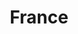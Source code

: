---
title: France
featured: false
private: false # do not show in list, only as feature
params:
  sort_order: desc

resources:

# Belfort
- src: A_IMG_2493.JPEG
  title: Belfort

- src: A_IMG_2495.JPEG
  title: Belfort

- src: A_IMG_2496.JPEG
  title: Belfort

- src: A_IMG_2497.JPEG
  title: Belfort

- src: A_IMG_2498.JPEG
  title: Belfort

- src: A_IMG_2506.JPEG
  title: Belfort

# Octeville-Sur-Mer
- src: B_IMG_2726.JPEG
  title: Octeville-Sur-Mer

- src: B_IMG_1164.JPEG
  title: Octeville-Sur-Mer

- src: B_IMG_2728.JPEG
  title: Octeville-Sur-Mer

- src: B_IMG_2731.JPEG
  title: Octeville-Sur-Mer

- src: B_IMG_2812.JPEG
  title: Octeville-Sur-Mer

- src: B_IMG_2846.JPEG
  title: Octeville-Sur-Mer

- src: B_IMG_2848.JPEG
  title: Octeville-Sur-Mer

- src: B_IMG_3061.JPEG
  title: Octeville-Sur-Mer

- src: B_IMG_3064.JPEG
  title: Octeville-Sur-Mer

- src: B_IMG_3082.JPEG
  title: Octeville-Sur-Mer

- src: B_IMG_3117.JPEG
  title: Octeville-Sur-Mer  

- src: B_IMG_3152.JPEG
  title: Octeville-Sur-Mer

# Le Havre
- src: C_IMG_2618_feature.JPEG
  title: Le Havre

- src: C_IMG_2666.JPEG
  title: |
    Le Havre: Catène de Containers - installation by Vincent Ganivet built in 2017 to celebrate the 500th anniversary of the city of Le Havre.. It’s 29m high and it’s made of 38 painted containers.

- src: C_IMG_2894.JPEG
  title: |
    Le Havre: Fireworks for the national day of France on the 14th of July.

- src: C_IMG_2879.JPEG
  title: |
    Le Havre: Fireworks for the national day of France on the 14th of July.

- src: C_IMG_2878.JPEG
  title: |
    Le Havre: Fireworks for the national day of France on the 14th of July.

- src: C_IMG_2675.JPEG
  title: |
    Le Havre: We arrived just in time to see the Olympic flame runners passing through Le Havre.

- src: C_IMG_2640.JPEG
  title: Le Havre

- src: C_IMG_2643.JPEG
  title: Le Havre

- src: C_IMG_2644.JPEG
  title: Le Havre

- src: C_IMG_2686.JPEG
  title: Le Havre

- src: C_IMG_2687.JPEG
  title: Le Havre

- src: C_IMG_2692.JPEG
  title: Le Havre

- src: C_IMG_2694.JPEG
  title: Le Havre

- src: C_ayourphoto.jpg
  title: |
    Le Havre: We tried our hand at impressionism in MuMa (Museum of Modern Art).

# Fécamp
- src: D_IMG_0736.JPEG
  title: Fécamp

- src: D_IMG_2736.JPEG
  title: Fécamp

- src: D_IMG_2737.JPEG
  title: Fécamp

- src: D_IMG_2745.JPEG
  title: Fécamp

- src: D_IMG_2746.JPEG
  title: Fécamp

- src: D_IMG_2770.JPEG
  title: Fécamp

- src: D_IMG_2777.JPEG
  title: Fécamp

- src: D_IMG_2779.JPEG
  title: Fécamp

- src: D_IMG_2789.JPEG
  title: Fécamp (Alabaster Coast)

- src: D_IMG_2799.JPEG
  title: |
    Fécamp (Alabaster Coast): Claude Monet created a series of paintings depicting the Normandy coast, and "Coast at Fécamp" was one of them.

- src: D_IMG_2801.JPEG
  title: Fécamp

- src: D_IMG_2802.JPEG
  title: Fécamp

- src: D_IMG_2805.JPEG
  title: |
    Fécamp: The Palais Bénédictine is the only distillery for the Bénédictine liqueur. It was built just to make the liqueur look more prestigious.

- src: D_IMG_2806.JPEG
  title: Fécamp

  # Saint-Aresse
- src: E_IMG_2916.JPEG
  title: Sainte-Adresse

- src: E_ZIMG_2917.JPEG
  title: |
    Sainte-Adresse: The town is located on a cliff that looks out over the sea, offering stunning and wide views of the horizon. This setting makes it feel like you’re at the edge of the world (or "Le Bout du Monde" in French).

- src: E_IMG_2919.JPEG
  title: Sainte-Adresse

- src: E_IMG_2921.JPEG
  title: Sainte-Adresse

- src: E_IMG_2922.JPEG
  title: Sainte-Adresse

- src: E_IMG_2938.JPEG
  title: |
    Sainte-Adresse: Fallen blockhouses that were part of the German Atlantic Wall built during World War II.

- src: E_IMG_2966.JPEG
  title: Sainte-Adresse

- src: E_IMG_2970.JPEG
  title: Sainte-Adresse

# Étretat
- src: F_IMG_2608.JPEG
  title: Étretat (Alabaster Coast)

- src: F_IMG_3176.JPEG
  title: |
    Étretat: Beautiful donkeys we met on our hike.

- src: F_IMG_3183.JPEG
  title: |
    Étretat (Alabaster Coast): The Manneporte Arch.

- src: F_IMG_3186.JPEG
  title: Étretat (Alabaster Coast)

- src: F_IMG_3187.JPEG
  title: |
    Étretat (Alabaster Coast): The Manneporte Arch.

- src: F_IMG_3188.JPEG
  title: Étretat (Alabaster Coast)

- src: F_IMG_3192.JPEG
  title: Étretat (Alabaster Coast)

# Rouen
- src: G_IMG_0904.JPEG
  title: Rouen

- src: G_IMG_3233.JPEG
  title: Rouen

- src: G_IMG_3237.JPEG
  title: Rouen

- src: G_IMG_3246.JPEG
  title: Rouen

- src: G_IMG_3248.JPEG
  title: |
    Rouen: Rouen Cathedral.

- src: G_IMG_3255.JPEG
  title: |
    Rouen: The Gros-Horloge (Great Clock), a 14th century astronomical clock.

- src: G_IMG_3260.JPEG
  title: Rouen

- src: G_IMG_3265.JPEG
  title: |
    Rouen: Rouen Cathedral (Cathédrale primatiale Notre-Dame de l'Assomption de Rouen) is famous for its three distinctive towers, each built in a different architectural style. In the XIX century it held the title of the tallest building in the world.

# Amiens
- src: H_IMG_3295.JPEG
  title: Amiens

- src: H_IMG_3300.JPEG
  title: |
    Amiens: Amiens Cathedral is the largest in France and has enough space to fit two cathedrals the size of Notre Dame in Paris.

- src: H_IMG_3301.JPEG
  title: |
    Amiens: The colorful district of Saint-Leu.

# Lille
- src: I_IMG_3307.JPEG
  title: |
    Lille: "The Tulips of Shangri-La" is a sculpture by Japanese artist Yayoi Kusama, known for her iconic polka-dot designs.

# Le Tréport
- src: J_IMG_3501.JPEG
  title: Le Tréport

- src: J_IMG_3504.JPEG
  title: Le Tréport

- src: J_IMG_3506.JPEG
  title: Le Tréport

- src: J_IMG_3510.JPEG
  title: Le Tréport

  # Le Crotoy
- src: K_IMG_3533.JPEG
  title: |
    Le Crotoy: Beautiful sea marshes full of wildlife.

- src: K_IMG_3536.JPEG
  title: Le Crotoy

- src: K_IMG_3542.JPEG
  title: Le Crotoy

- src: K_IMG_3552.JPEG
  title: Le Crotoy

- src: K_IMG_3553.JPEG
  title: Le Crotoy

- src: K_IMG_3557.JPEG
  title: |
    Le Crotoy: Beautiful sea marshes full of wild life.

- src: K_IMG_3683.JPEG
  title: |
    Fort-Mahon: Salicornia or so called pickleweed. Grows in salt marshes or on beaches, very tasty!

# Cayeux-sur-Mer
- src: L_IMG_3593.JPEG
  title: |
    Cayeux-sur-Mer: Sea kale (crambe maritima). It is related to cabbage family. It taste exactly like cabbage but salty.

- src: L_IMG_3603.JPEG
  title: Cayeux-sur-Mer

- src: L_IMG_3606.JPEG
  title: Cayeux-sur-Mer

- src: L_IMG_3609.JPEG
  title: Cayeux-sur-Mer

- src: L_IMG_3612.JPEG
  title: Cayeux-sur-Mer

- src: L_IMG_3638.JPEG
  title: |
    Cayeux-sur-Mer: Transient art...

- src: L_IMG_3659.JPEG
  title: |
    Cayeux-sur-Mer: Seaside snails <3.

- src: L_IMG_3652.JPEG
  title: |
    Cayeux-sur-Mer: Seaside snail <3.

# Saint-Jean-de-Luz
- src: M_IMG_3805.JPEG
  title: Saint-Jean-de-Luz

- src: M_IMG_3809.JPEG
  title: Saint-Jean-de-Luz

- src: M_IMG_3812.JPEG
  title: Saint-Jean-de-Luz

- src: M_IMG_3816.JPEG
  title: Saint-Jean-de-Luz

- src: M_IMG_3820.JPEG
  title: Saint-Jean-de-Luz

- src: M_IMG_3821.JPEG
  title: Saint-Jean-de-Luz

- src: M_IMG_3837.JPEG
  title: Saint-Jean-de-Luz

- src: M_IMG_3840.JPEG
  title: |
    Saint-Jean-de-Luz: The Fort of Socoa.

# Biarritz
- src: N_IMG_1081.JPEG
  title: |
    Biarritz: Grande Plage.

- src: N_IMG_3872.JPEG
  title: Biarritz

- src: N_IMG_3881.JPEG
  title: Biarritz

- src: N_IMG_3882.JPEG
  title: |
    Biarritz: A stone bridge connecting the Rocher du Basta islet to the mainland.

- src: N_IMG_3888.JPEG
  title: Biarritz

- src: N_IMG_3892.JPEG
  title: Biarritz

- src: N_IMG_3893.JPEG
  title: Biarritz

- src: N_IMG_3896.JPEG
  title: |
    Biarritz: Villa Belza (Black Villa in Basque language). A neo-medieval dramatic looking villa perched on the rocky coast. 

- src: N_IMG_3902.JPEG
  title: Biarritz

# Bayonne
- src: O_IMG_3917.JPEG
  title: Bayonne

- src: O_IMG_3919.JPEG
  title: Bayonne

- src: O_IMG_3921.JPEG
  title: Bayonne

- src: O_IMG_3924.JPEG
  title: Bayonne

- src: O_IMG_3925.JPEG
  title: Bayonne

# Chenonceau
- src: P_IMG_1148.JPEG
  title: |
    Chenonceaux: Chenonceau castle and gardens.

- src: P_IMG_4182.JPEG
  title: |
    Chenonceaux: Chenonceau castle and gardens.

- src: P_IMG_4189.JPEG
  title: |
    Chenonceaux: Chenonceau castle and gardens.

- src: P_IMG_4190.JPEG
  title: |
    Chenonceaux: Chenonceau castle and gardens.

- src: P_IMG_4203.JPEG
  title: |
    Chenonceaux: Chenonceau castle and gardens.

- src: P_IMG_4209.JPEG
  title: |
    Chenonceaux: Chenonceau castle and gardens.

- src: P_IMG_4216.JPEG
  title: |
    Chenonceaux: Chenonceau castle and gardens.

- src: P_IMG_4220.JPEG
  title: |
    Chenonceaux: Chenonceau castle and gardens.

- src: P_IMG_4224.JPEG
  title: |
    Chenonceaux: Chenonceau castle and gardens.

- src: P_IMG_4227.JPEG
  title: |
    Chenonceaux: Chenonceau castle and gardens.

- src: P_IMG_4229.JPEG
  title: |
    Chenonceaux: Chenonceau castle and gardens.

- src: P_IMG_4230.JPEG
  title: |
    Chenonceaux: Chenonceau castle and gardens.

- src: P_IMG_4240.JPEG
  title: |
    Chenonceaux: Chenonceau castle and gardens.

- src: P_IMG_4253.JPEG
  title: |
    Chenonceaux: Chenonceau castle; a royal treatment for a royal cat.

---